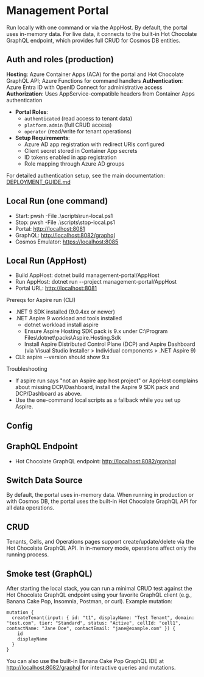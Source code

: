# Management Portal


Run locally with one command or via the AppHost. By default, the portal uses in-memory data. For live data, it connects to the built-in Hot Chocolate GraphQL endpoint, which provides full CRUD for Cosmos DB entities.

## Auth and roles (production)

**Hosting**: Azure Container Apps (ACA) for the portal and Hot Chocolate GraphQL API; Azure Functions for command handlers
**Authentication**: Azure Entra ID with OpenID Connect for administrative access
**Authorization**: Uses AppService-compatible headers from Container Apps authentication
- **Portal Roles**:
  - `authenticated` (read access to tenant data)
  - `platform.admin` (full CRUD access)
  - `operator` (read/write for tenant operations)
- **Setup Requirements**:
  - Azure AD app registration with redirect URIs configured
  - Client secret stored in Container App secrets
  - ID tokens enabled in app registration
  - Role mapping through Azure AD groups

For detailed authentication setup, see the main documentation: [DEPLOYMENT_GUIDE.md](../docs/DEPLOYMENT_GUIDE.md#management-portal-authentication-setup)

## Local Run (one command)

- Start: pwsh -File .\scripts\run-local.ps1
- Stop: pwsh -File .\scripts\stop-local.ps1
- Portal: <http://localhost:8081>
- GraphQL: <http://localhost:8082/graphql>
- Cosmos Emulator: <https://localhost:8085>

## Local Run (AppHost)

- Build AppHost: dotnet build management-portal/AppHost
- Run AppHost: dotnet run --project management-portal/AppHost
- Portal URL: <http://localhost:8081>

Prereqs for Aspire run (CLI)

- .NET 9 SDK installed (9.0.4xx or newer)
- .NET Aspire 9 workload and tools installed
 	- dotnet workload install aspire
 	- Ensure Aspire Hosting SDK pack is 9.x under C:\Program Files\dotnet\packs\Aspire.Hosting.Sdk
 	- Install Aspire Distributed Control Plane (DCP) and Aspire Dashboard (via Visual Studio Installer > Individual components > .NET Aspire 9)
- CLI: aspire --version should show 9.x

Troubleshooting

- If aspire run says "not an Aspire app host project" or AppHost complains about missing DCP/Dashboard, install the Aspire 9 SDK pack and DCP/Dashboard as above.
- Use the one-command local scripts as a fallback while you set up Aspire.

## Config


## GraphQL Endpoint

- Hot Chocolate GraphQL endpoint: <http://localhost:8082/graphql>

## Switch Data Source


By default, the portal uses in-memory data. When running in production or with Cosmos DB, the portal uses the built-in Hot Chocolate GraphQL API for all data operations.

## CRUD


Tenants, Cells, and Operations pages support create/update/delete via the Hot Chocolate GraphQL API. In in-memory mode, operations affect only the running process.

## Smoke test (GraphQL)


After starting the local stack, you can run a minimal CRUD test against the Hot Chocolate GraphQL endpoint using your favorite GraphQL client (e.g., Banana Cake Pop, Insomnia, Postman, or curl). Example mutation:

```
mutation {
  createTenant(input: { id: "t1", displayName: "Test Tenant", domain: "test.com", tier: "Standard", status: "Active", cellId: "cell1", contactName: "Jane Doe", contactEmail: "jane@example.com" }) {
    id
    displayName
  }
}
```

You can also use the built-in Banana Cake Pop GraphQL IDE at <http://localhost:8082/graphql> for interactive queries and mutations.

